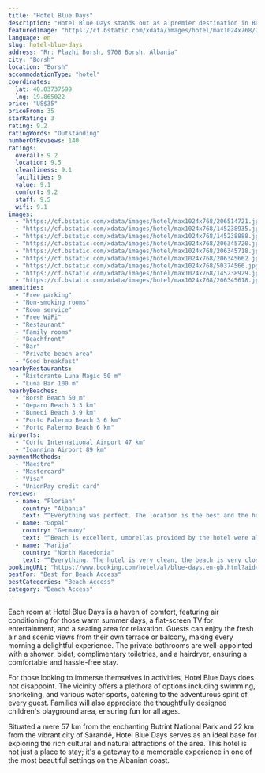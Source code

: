 ```yaml
---
title: "Hotel Blue Days"
description: "Hotel Blue Days stands out as a premier destination in Borsh, boasting its own private beach area that promises an exclusive retreat for guests seeking both relaxation and adventure."
featuredImage: "https://cf.bstatic.com/xdata/images/hotel/max1024x768/206514721.jpg?k=b77fce942458cead3627d5a08670d0c6e3e4ba65d0cc48374f59cb9316c2dcc7&o=&hp=1"
language: en
slug: hotel-blue-days
address: "Rr: Plazhi Borsh, 9708 Borsh, Albania"
city: "Borsh"
location: "Borsh"
accommodationType: "hotel"
coordinates:
  lat: 40.03737599
  lng: 19.865022
price: "US$35"
priceFrom: 35
starRating: 3
rating: 9.2
ratingWords: "Outstanding"
numberOfReviews: 140
ratings:
  overall: 9.2
  location: 9.5
  cleanliness: 9.1
  facilities: 9
  value: 9.1
  comfort: 9.2
  staff: 9.5
  wifi: 9.1
images:
  - "https://cf.bstatic.com/xdata/images/hotel/max1024x768/206514721.jpg?k=b77fce942458cead3627d5a08670d0c6e3e4ba65d0cc48374f59cb9316c2dcc7&o=&hp=1"
  - "https://cf.bstatic.com/xdata/images/hotel/max1024x768/145238935.jpg?k=cfebeb312cfe7f73fb5085d93b3d6b2f5d493cee7fa47a0fb95dd96f88348ffb&o=&hp=1"
  - "https://cf.bstatic.com/xdata/images/hotel/max1024x768/145238888.jpg?k=df69378a9a07ea7a63b75df8f2a80e51cc1eef852ff1152d799673988b57b649&o=&hp=1"
  - "https://cf.bstatic.com/xdata/images/hotel/max1024x768/206345720.jpg?k=56d08e25fba637d2472675e68ee93e06b32eb35158e6c497176f6021383ac3d2&o=&hp=1"
  - "https://cf.bstatic.com/xdata/images/hotel/max1024x768/206345718.jpg?k=daef70b6eb3641f7963712e02eb9b5193836a391585963e539a225bad575efca&o=&hp=1"
  - "https://cf.bstatic.com/xdata/images/hotel/max1024x768/206345662.jpg?k=2a2de4ab5030b2a0a44b53cf114bf8ac4f15f2586ef08645fbe300df06328d03&o=&hp=1"
  - "https://cf.bstatic.com/xdata/images/hotel/max1024x768/50374566.jpg?k=081cbcd460149819da4757a147e26e298598160928945d85346a07b29672556e&o=&hp=1"
  - "https://cf.bstatic.com/xdata/images/hotel/max1024x768/145238929.jpg?k=2d706459bc03f8af550ac0726df9d8bdb8845e8fb741275a1b25ab73741c2992&o=&hp=1"
  - "https://cf.bstatic.com/xdata/images/hotel/max1024x768/206345618.jpg?k=95f19ae405aca94af0864cc9c6ce47492fc91cee6e8dd9f0819aef53594668d4&o=&hp=1"
amenities:
  - "Free parking"
  - "Non-smoking rooms"
  - "Room service"
  - "Free WiFi"
  - "Restaurant"
  - "Family rooms"
  - "Beachfront"
  - "Bar"
  - "Private beach area"
  - "Good breakfast"
nearbyRestaurants:
  - "Ristorante Luna Magic 50 m"
  - "Luna Bar 100 m"
nearbyBeaches:
  - "Borsh Beach 50 m"
  - "Qeparo Beach 3.3 km"
  - "Buneci Beach 3.9 km"
  - "Porto Palermo Beach 3 6 km"
  - "Porto Palermo Beach 6 km"
airports:
  - "Corfu International Airport 47 km"
  - "Ioannina Airport 89 km"
paymentMethods:
  - "Maestro"
  - "Mastercard"
  - "Visa"
  - "UnionPay credit card"
reviews:
  - name: "Florian"
    country: "Albania"
    text: "“Everything was perfect. The location is the best and the hotel has all the facilities required for a proper vacation. It was perfect for us as a couple or for families for children,because it has a lot of space within the hotel premises and also a...”"
  - name: "Gopal"
    country: "Germany"
    text: "“Beach is excellent, umbrellas provided by the hotel were always available. Staff is very helpful and always ready to address your needs.”"
  - name: "Marija"
    country: "North Macedonia"
    text: "“Everything. The hotel is very clean, the beach is very close and there are always comfortable sunbeds available. Breakfast is plentiful, and the food in the restaurant is delicious, especially the pizzas. Special thanks to the owner for making us...”"
bookingURL: "https://www.booking.com/hotel/al/blue-days.en-gb.html?aid=8035640"
bestFor: "Best for Beach Access"
bestCategories: "Beach Access"
category: "Beach Access"
---
```


Each room at Hotel Blue Days is a haven of comfort, featuring air conditioning for those warm summer days, a flat-screen TV for entertainment, and a seating area for relaxation. Guests can enjoy the fresh air and scenic views from their own terrace or balcony, making every morning a delightful experience. The private bathrooms are well-appointed with a shower, bidet, complimentary toiletries, and a hairdryer, ensuring a comfortable and hassle-free stay.

For those looking to immerse themselves in activities, Hotel Blue Days does not disappoint. The vicinity offers a plethora of options including swimming, snorkeling, and various water sports, catering to the adventurous spirit of every guest. Families will also appreciate the thoughtfully designed children's playground area, ensuring fun for all ages.

Situated a mere 57 km from the enchanting Butrint National Park and 22 km from the vibrant city of Sarandë, Hotel Blue Days serves as an ideal base for exploring the rich cultural and natural attractions of the area. This hotel is not just a place to stay; it's a gateway to a memorable experience in one of the most beautiful settings on the Albanian coast.